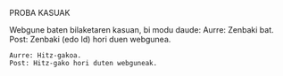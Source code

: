 PROBA KASUAK

  Webgune baten bilaketaren kasuan, bi modu daude:
    Aurre: Zenbaki bat.
    Post: Zenbaki (edo Id) hori duen webgunea.

    Aurre: Hitz-gakoa.
    Post: Hitz-gako hori duten webguneak.
